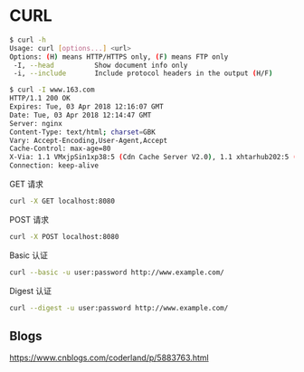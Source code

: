 # CURL

```bash
$ curl -h
Usage: curl [options...] <url>
Options: (H) means HTTP/HTTPS only, (F) means FTP only
 -I, --head          Show document info only
 -i, --include       Include protocol headers in the output (H/F)
```

```bash
$ curl -I www.163.com
HTTP/1.1 200 OK
Expires: Tue, 03 Apr 2018 12:16:07 GMT
Date: Tue, 03 Apr 2018 12:14:47 GMT
Server: nginx
Content-Type: text/html; charset=GBK
Vary: Accept-Encoding,User-Agent,Accept
Cache-Control: max-age=80
X-Via: 1.1 VMxjpSin1xp38:5 (Cdn Cache Server V2.0), 1.1 xhtarhub202:5 (Cdn Cache Server V2.0)
Connection: keep-alive
```

GET 请求

```bash
curl -X GET localhost:8080
```

POST 请求

```bash
curl -X POST localhost:8080
```

Basic 认证

```bash
curl --basic -u user:password http://www.example.com/
```

Digest 认证

```bash
curl --digest -u user:password http://www.example.com/
```

## Blogs

<https://www.cnblogs.com/coderland/p/5883763.html>
